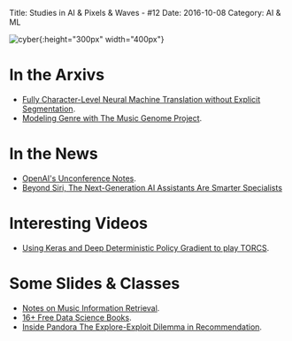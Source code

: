 Title: Studies in AI & Pixels & Waves - #12 
Date: 2016-10-08
Category: AI & ML


![cyber](./cyberpunk/12.jpg){:height="300px" width="400px"}



# In the Arxivs

* [Fully Character-Level Neural Machine Translation without Explicit Segmentation](https://arxiv.org/abs/1610.03017).
* [Modeling Genre with The Music Genome Project](http://ismir2015.uma.es/articles/276_Paper.pdf).


# In the News

* [OpenAI's Unconference Notes](https://docs.google.com/document/d/1PcNYtTDC7XuG1O_JSdfj3QOQ7T4pvQxsr_-CT2OZXwI/edit).
* [Beyond Siri, The Next-Generation AI Assistants Are Smarter Specialists](https://www.fastcompany.com/3063053/beyond-siri-the-next-generation-of-ai-assistants-is-smarter-specialists)


# Interesting Videos

* [Using Keras and Deep Deterministic Policy Gradient to play TORCS](https://yanpanlau.github.io/2016/10/11/Torcs-Keras.html).


# Some Slides & Classes


* [Notes on Music Information Retrieval](http://musicinformationretrieval.com/).
* [16+ Free Data Science Books](http://www.wzchen.com/data-science-books/).
* [Inside Pandora The Explore-Exploit Dilemma in Recommendation](https://pandora.app.box.com/s/mny69tb561esr4h4jb1hkfbqs07axpse/1/8959434374/75446836406/1).